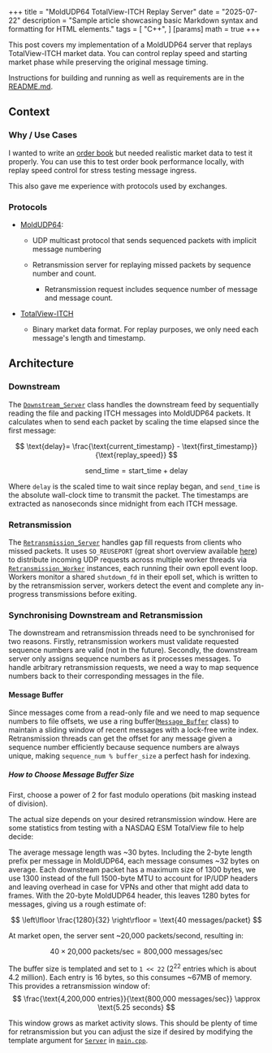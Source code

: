 +++
title = "MoldUDP64 TotalView-ITCH Replay Server"
date = "2025-07-22"
description = "Sample article showcasing basic Markdown syntax and formatting for HTML elements."
tags = [
    "C++",
]
[params]
    math = true
+++


This post covers my implementation of a MoldUDP64 server that replays TotalView-ITCH market data. You can control replay speed and starting market phase while preserving the original message timing. 

Instructions for building and running as well as requirements are in the [README.md](https://github.com/jamisonrobey/itch_mold_replay/blob/main/README.md).

## Context

### Why / Use Cases

I wanted to write an [order book](https://en.wikipedia.org/wiki/Order_book) but needed realistic market data to test it properly. You can use this to test order book performance locally, with replay speed control for stress testing message ingress.

This also gave me experience with protocols used by exchanges.

### Protocols

- [MoldUDP64](https://www.nasdaqtrader.com/content/technicalsupport/specifications/dataproducts/moldudp64.pdf):
    - UDP multicast protocol that sends sequenced packets with implicit message numbering  

    - Retransmission server for replaying missed packets by sequence number and count.
        -   Retransmission request includes sequence number of message and message count.

- [TotalView-ITCH](https://www.nasdaqtrader.com/content/technicalsupport/specifications/dataproducts/NQTVITCHSpecification.pdf)
    - Binary market data format. For replay purposes, we only need each message's length and timestamp.


## Architecture

### Downstream

The [`Downstream_Server`](https://github.com/jamisonrobey/itch_mold_replay/blob/main/src/downstream_server.h) class handles the downstream feed by sequentially reading the file and packing ITCH messages into MoldUDP64 packets. It calculates when to send each packet by scaling the time elapsed since the first message:

$$
\text{delay}= \frac{\text{current_timestamp} - \text{first_timestamp}}{\text{replay_speed}}
$$

$$
\text{send_time} = \text{start_time} + \text{delay}
$$

Where `delay` is the scaled time to wait since replay began, and `send_time` is the absolute wall-clock time to transmit the packet. The timestamps are extracted as nanoseconds since midnight from each ITCH message.

### Retransmission 

The [`Retransmission_Server`](https://github.com/jamisonrobey/itch_mold_replay/blob/main/src/retransmission_server.h) handles gap fill requests from clients who missed packets. It uses `SO_REUSEPORT` (great short overview available [here](https://lwn.net/Articles/542629/)) to distribute incoming UDP requests across multiple worker threads via [`Retransmission_Worker`](https://github.com/jamisonrobey/itch_mold_replay/blob/main/src/retransmission_worker.h) instances, each running their own epoll event loop. Workers monitor a shared `shutdown_fd` in their epoll set, which is written to by the retransmission server, workers detect the event and complete any in-progress transmissions before exiting.

### Synchronising Downstream and Retransmission 

The downstream and retransmission threads need to be synchronised for two reasons. Firstly, retransmission workers must validate requested sequence numbers are valid (not in the future). Secondly, the downstream server only assigns sequence numbers as it processes messages. To handle arbitrary retransmission requests, we need a way to map sequence numbers back to their corresponding messages in the file.

#### Message Buffer

Since messages come from a read-only file and we need to map sequence numbers to file offsets, we use a ring buffer([`Message_Buffer`](https://github.com/jamisonrobey/itch_mold_replay/blob/main/src/message_bufffer.h) class) to maintain a sliding window of recent messages with a lock-free write index. 
Retransmission threads can get the offset for any message given a sequence number efficiently because sequence numbers are always unique, making `sequence_num % buffer_size`
a perfect hash for indexing.


##### How to Choose Message Buffer Size

First, choose a power of 2 for fast modulo operations (bit masking instead of division).

The actual size depends on your desired retransmission window. Here are some statistics from testing with a NASDAQ ESM TotalView file to help decide:

The average message length was ~30 bytes. Including the 2-byte length prefix per message in MoldUDP64, each message consumes ~32 bytes on average. Each downstream packet has a maximum size of 1300 bytes, we use 1300 instead of the full 1500-byte MTU to account for IP/UDP headers and leaving overhead in case for VPNs and other that might add data to frames. With the 20-byte MoldUDP64 header, this leaves 1280 bytes for messages, giving us a rough estimate of:

$$
\left\lfloor \frac{1280}{32} \right\rfloor = \text{40 messages/packet}
$$

At market open, the server sent ~20,000 packets/second, resulting in:

$$
40 \times \text{20,000 packets/sec} = \text{800,000 messages/sec}
$$

The buffer size is templated and set to `1 << 22` ($2^{22}$ entries which is about 4.2 million). Each entry is 16 bytes, so this consumes ~67MB of memory. This provides a retransmission window of: 
$$
\frac{\text{4,200,000 entries}}{\text{800,000 messages/sec}} \approx \text{5.25 seconds}
$$

This window grows as market activity slows. This should be plenty of time for retransmission but you can adjust the size if desired by modifying the template argument for [`Server`](https://github.com/jamisonrobey/itch_mold_replay/blob/main/src/server.h) in [`main.cpp`](https://github.com/jamisonrobey/itch_mold_replay/blob/main/src/main.cpp).

